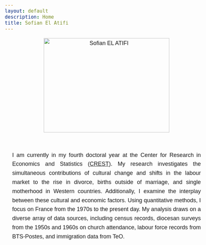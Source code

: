 ```yaml
---
layout: default
description: Home
title: Sofian El Atifi
---
```



<style>
  body {
    line-height: 1.6;
    font-size: 18px; /* Or use `em` units for scalability */
    font-family: sans-serif;
  }
  
  .content {
    max-width: 60ch; /* 'ch' units relate to the width of the '0' character */
    margin: auto; /* Centers the content */
    padding: 20px;
  }

  .image-container {
    text-align: center; /* Centers the image */
    margin-bottom: 20px; /* Optional spacing below the image */
  }
</style>

<div class="image-container">
  <img src="/sofian.jpg" alt="Sofian EL ATIFI" width="400" height="300">
</div>

<div class="content" style="text-align: justify;">
  <p>
    I am currently in my fourth doctoral year at the Center for Research in Economics and Statistics (<a href="https://crest.science/">CREST</a>). My research investigates the simultaneous contributions of cultural change and shifts in the labour market to the rise in divorce, births outside of marriage, and single motherhood in Western countries. Additionally, I examine the interplay between these cultural and economic factors. Using quantitative methods, I focus on France from the 1970s to the present day. My analysis draws on a diverse array of data sources, including census records, diocesan surveys from the 1950s and 1960s on church attendance, labour force records from BTS-Postes, and immigration data from TeO.
  </p>
</div>


